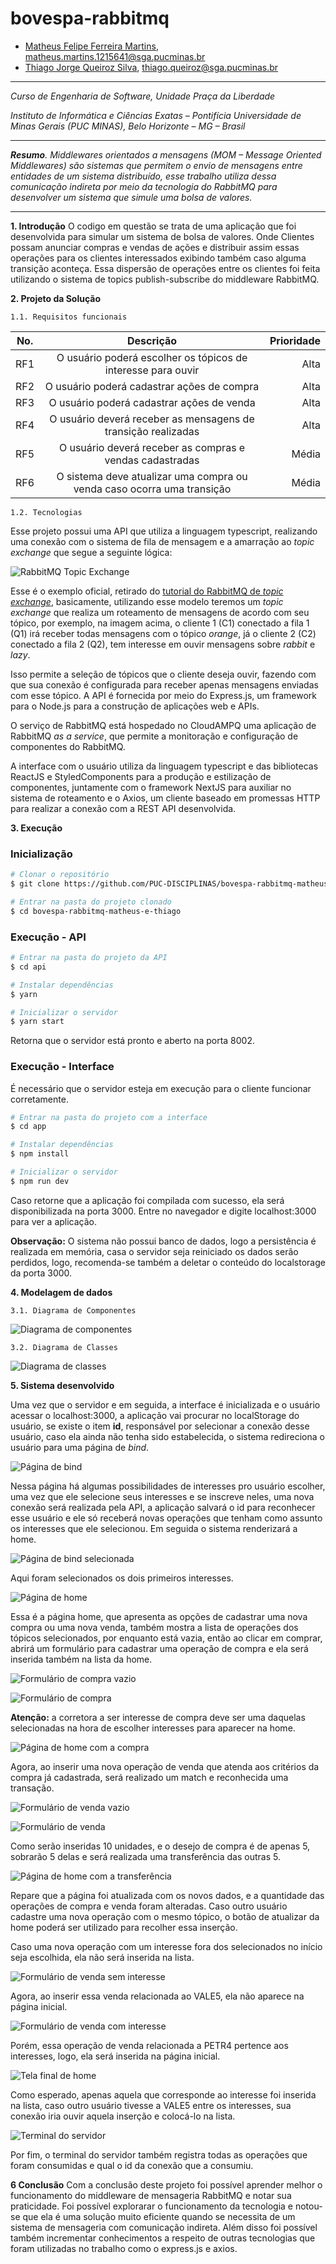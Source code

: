 # bovespa-rabbitmq

* [Matheus Felipe Ferreira Martins](https://github.com/MatheusFFM), matheus.martins.1215641@sga.pucminas.br
* [Thiago Jorge Queiroz Silva](https://github.com/ThiagoQueirozSilva), thiago.queiroz@sga.pucminas.br

---

_Curso de Engenharia de Software, Unidade Praça da Liberdade_

_Instituto de Informática e Ciências Exatas – Pontifícia Universidade de Minas Gerais (PUC MINAS), Belo Horizonte – MG – Brasil_

---

_**Resumo**. Middlewares orientados a mensagens (MOM – Message Oriented Middlewares) são sistemas que permitem o envio de mensagens entre entidades de um sistema distribuído, esse trabalho utiliza dessa comunicação indireta por meio da tecnologia do RabbitMQ para desenvolver um sistema que simule uma bolsa de valores._

---
**1. Introdução**
O codigo em questão se trata de uma aplicação que foi desenvolvida para simular um sistema de bolsa de valores. Onde Clientes possam anunciar compras e vendas de ações e distribuir assim essas operações para os clientes interessados exibindo também caso alguma transição aconteça. Essa dispersão de operações entre os clientes foi feita utilizando o sistema de topics publish-subscribe do middleware RabbitMQ.

**2. Projeto da Solução**

    1.1. Requisitos funcionais

| No.           | Descrição                       | Prioridade |
| ------------- |:-------------------------------:| ----------:|
| RF1       | O usuário poderá escolher os tópicos de interesse para ouvir | Alta      |
| RF2    |   O usuário poderá cadastrar ações de compra                              |  Alta     |
| RF3 |     O usuário poderá cadastrar ações de venda                            |  Alta  | 
| RF4 |     O usuário deverá receber as mensagens de transição realizadas                           |  Alta  | 
| RF5 |     O usuário deverá receber as compras e vendas cadastradas                           |  Média  | 
| RF6 |     O sistema deve atualizar uma compra ou venda caso ocorra uma transição                           |  Média  | 

    1.2. Tecnologias

Esse projeto possui uma API que utiliza a linguagem typescript, realizando uma conexão com o sistema de fila de mensagem e a amarração ao _topic exchange_ que segue a seguinte lógica:

![RabbitMQ Topic Exchange](img/RabbitMQ-Topics.png "RabbitMQ Topic Exchange")

Esse é o exemplo oficial, retirado do [tutorial do RabbitMQ de _topic exchange_](https://www.rabbitmq.com/tutorials/tutorial-five-python.html), basicamente, utilizando esse modelo teremos um _topic exchange_ que realiza um roteamento de mensagens de acordo com seu tópico, por exemplo, na imagem acima, o cliente 1 (C1) conectado a fila 1 (Q1) irá receber todas mensagens com o tópico _orange_, já o cliente 2 (C2) conectado a fila 2 (Q2), tem interesse em ouvir mensagens sobre _rabbit_ e _lazy_.

Isso permite a seleção de tópicos que o cliente deseja ouvir, fazendo com que sua conexão é configurada para receber apenas mensagens enviadas com esse tópico. A API é fornecida por meio do Express.js, um framework para o Node.js para a construção de aplicações web e  APIs.

O serviço de RabbitMQ está hospedado no CloudAMPQ uma aplicação de RabbitMQ _as a service_, que permite a monitoração e configuração de componentes do RabbitMQ.

A interface com o usuário utiliza da linguagem typescript e das bibliotecas ReactJS e StyledComponents para a produção e estilização de componentes, juntamente com o framework NextJS para auxiliar no sistema de roteamento e o Axios, um cliente baseado em promessas HTTP para realizar a conexão com a REST API desenvolvida.

**3. Execução**

### Inicialização

```bash
# Clonar o repositório
$ git clone https://github.com/PUC-DISCIPLINAS/bovespa-rabbitmq-matheus-e-thiago.git

# Entrar na pasta do projeto clonado
$ cd bovespa-rabbitmq-matheus-e-thiago
```

### Execução - API

```bash
# Entrar na pasta do projeto da API
$ cd api

# Instalar dependências
$ yarn

# Inicializar o servidor
$ yarn start
```

Retorna que o servidor está pronto e aberto na porta 8002.

### Execução - Interface

É necessário que o servidor esteja em execução para o cliente funcionar corretamente.

```bash
# Entrar na pasta do projeto com a interface
$ cd app

# Instalar dependências
$ npm install

# Inicializar o servidor
$ npm run dev
```

Caso retorne que a aplicação foi compilada com sucesso, ela será disponibilizada na porta 3000. Entre no navegador e digite localhost:3000 para ver a aplicação.

**Observação:** O sistema não possui banco de dados, logo a persistência é realizada em memória, casa o servidor seja reiniciado os dados serão perdidos, logo, recomenda-se também a deletar o conteúdo do localstorage da porta 3000.

	
**4. Modelagem de dados**

    3.1. Diagrama de Componentes

![Diagrama de componentes](img/ComponentDiagramBovespa.jpg "Diagrama de componentes")

    3.2. Diagrama de Classes

![Diagrama de classes](img/ClassDiagramBolsa.png "Diagrama de classes")  

**5. Sistema desenvolvido**

Uma vez que o servidor e em seguida, a interface é inicializada e o usuário acessar o localhost:3000, a aplicação vai procurar no localStorage do usuário, se existe o item **id**, responsável por selecionar a conexão desse usuário, caso ela ainda não tenha sido estabelecida, o sistema redireciona o usuário para uma página de _bind_.

![Página de bind](img/BindPage.png "Página de bind")

Nessa página há algumas possibilidades de interesses pro usuário escolher, uma vez que ele selecione seus interesses e se inscreve neles, uma nova conexão será realizada pela API, a aplicação salvará o id para reconhecer esse usuário e ele só receberá novas operações que tenham como assunto os interesses que ele selecionou. Em seguida o sistema renderizará a home.

![Página de bind selecionada](img/BindSelectedPage.png "Página de bind selecionada")

Aqui foram selecionados os dois primeiros interesses.

![Página de home](img/HomePage.png "Página de home")

Essa é a página home, que apresenta as opções de cadastrar uma nova compra ou uma nova venda, também mostra a lista de operações dos tópicos selecionados, por enquanto está vazia, então ao clicar em comprar, abrirá um formulário para cadastrar uma operação de compra e ela será inserida também na lista da home.

![Formulário de compra vazio](img/FormBuyPage.png "Formulário de compra vazio")

![Formulário de compra](img/BuyPage.png "Formulário de compra")

**Atenção:** a corretora a ser interesse de compra deve ser uma daquelas selecionadas na hora de escolher interesses para aparecer na home.

![Página de home com a compra](img/HomeAfterBuyPage.png "Página de home com a compra")

Agora, ao inserir uma nova operação de venda que atenda aos critérios da compra já cadastrada, será realizado um match e reconhecida uma transação.

![Formulário de venda vazio](img/FormSellPage.png "Formulário de  vazio")

![Formulário de venda](img/SellPage.png "Formulário de venda")

Como serão inseridas 10 unidades, e o desejo de compra é de apenas 5, sobrarão 5 delas e será realizada uma transferência das outras 5.

![Página de home com a transferência](img/HomeAfterTransferPage.png "Página de home com a transferência")

Repare que a página foi atualizada com os novos dados, e a quantidade das operações de compra e venda foram alteradas. Caso outro usuário cadastre uma nova operação com o mesmo tópico, o botão de atualizar da home poderá ser utilizado para recolher essa inserção.

Caso uma nova operação com um interesse fora dos selecionados no início seja escolhida, ela não será inserida na lista.

![Formulário de venda sem interesse](img/SellPageNoSelected.png "Formulário de venda sem interesse")

Agora, ao inserir essa venda relacionada ao VALE5, ela não aparece na página inicial.

![Formulário de venda com interesse](img/SellPageSelected.png "Formulário de venda com interesse")

Porém, essa operação de venda relacionada a PETR4 pertence aos interesses, logo, ela será inserida na página inicial.

![Tela final de home](img/LastHomePage.png "Tela final de home")

Como esperado, apenas aquela que corresponde ao interesse foi inserida na lista, caso outro usuário tivesse a VALE5 entre os interesses, sua conexão iria ouvir aquela inserção e colocá-lo na lista.

![Terminal do servidor](img/Terminal.png "Terminal do servidor")

Por fim, o terminal do servidor também registra todas as operações que foram consumidas e qual o id da conexão que a consumiu.

**6 Conclusão**
Com a conclusão deste projeto foi possível aprender melhor o funcionamento do middleware de mensageria RabbitMQ e notar sua praticidade. Foi possível explorarar o funcionamento da tecnologia e notou-se que ela é uma solução muito eficiente quando se necessita de um sistema de mensageria com comunicação indireta. Além disso foi possível também incrementar conhecimentos a respeito de outras tecnologias que foram utilizadas no trabalho como o express.js e axios. 